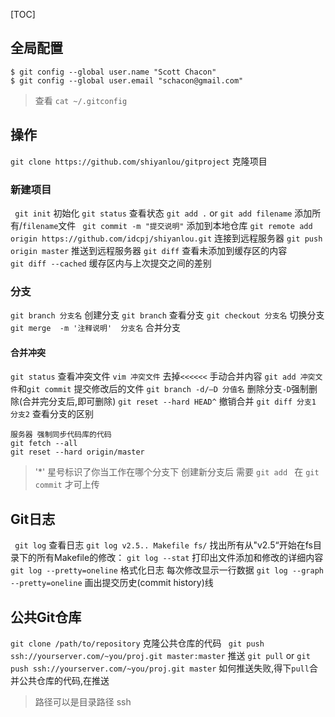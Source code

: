 

[TOC]

##  全局配置
```
$ git config --global user.name "Scott Chacon"
$ git config --global user.email "schacon@gmail.com"
```
>查看 `cat ~/.gitconfig`
>

## 操作

`git clone https://github.com/shiyanlou/gitproject`		克隆项目

### 新建项目
` git init`    初始化
`git status`  查看状态
`git add .` or `git add filename` 	 添加所有/`filename`文件
` git commit -m "提交说明"`    添加到本地仓库
`git remote add origin https://github.com/idcpj/shiyanlou.git`   连接到远程服务器
`git push origin master`  推送到远程服务器
`git diff`  查看未添加到缓存区的内容  
`git diff --cached`   缓存区内与上次提交之间的差别

### 分支
`git branch 分支名`   创建分支
`git branch`			查看分支
`git checkout 分支名`    切换分支
`git merge  -m '注释说明'  分支名`  合并分支

#### 合并冲突
`git status` 查看冲突文件 
`vim 冲突文件` 去掉`<<<<<<`  手动合并内容
`git add 冲突文件`和`git commit` 提交修改后的文件
`git branch -d/–D 分值名`       			删除分支`-D`强制删除(合并完分支后,即可删除) 
`git reset --hard HEAD^`  		撤销合并
`git diff 分支1 分支2`    查看分支的区别    
```
服务器 强制同步代码库的代码
git fetch --all
git reset --hard origin/master

```


>'*' 星号标识了你当工作在哪个分支下
>创建新分支后 需要 `git add `  在 `git commit` 才可上传


## Git日志
` git log`   查看日志
`git log v2.5.. Makefile fs/`		找出所有从"v2.5“开始在fs目录下的所有Makefile的修改：
`git log --stat`			打印出文件添加和修改的详细内容
`git log --pretty=oneline`  	格式化日志  每次修改显示一行数据
`git log --graph --pretty=oneline`		画出提交历史(commit history)线


## 公共Git仓库
`git clone /path/to/repository`   克隆公共仓库的代码
` git push ssh://yourserver.com/~you/proj.git master:master`   推送
`git pull` or `git push ssh://yourserver.com/~you/proj.git master`  如何推送失败,得下`pull`合并公共仓库的代码,在推送

> 路径可以是目录路径 ssh

